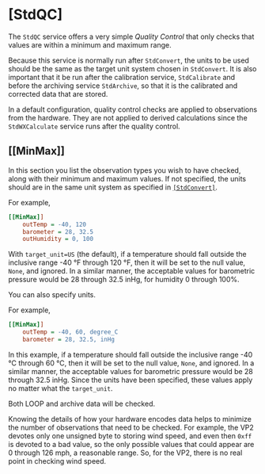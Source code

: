 # [StdQC]

The `StdQC` service offers a very simple _Quality Control_ that only checks
that values are within a minimum and maximum range.

Because this service is normally run after `StdConvert`, the units to be used
should be the same as the target unit system chosen in `StdConvert`. It is
also important that it be run after the calibration service, `StdCalibrate`
and before the archiving service `StdArchive`, so that it is the calibrated
and corrected data that are stored.

In a default configuration, quality control checks are applied to observations
from the hardware. They are not applied to derived calculations since the
`StdWXCalculate` service runs after the quality control.

## [[MinMax]]

In this section you list the observation types you wish to have checked, along
with their minimum and maximum values. If not specified, the units should are
in the same unit system as specified in [`[StdConvert]`](../stdconvert).

For example,

``` ini
[[MinMax]]
    outTemp = -40, 120
    barometer = 28, 32.5
    outHumidity = 0, 100 
```

With `target_unit=US` (the default), if a temperature should fall outside
the inclusive range -40 °F through 120 °F, then it will be set to the null
value, `None`, and ignored. In a similar manner, the acceptable values for
barometric pressure would be 28 through 32.5 inHg, for humidity 0 through 100%.

You can also specify units.

For example,

``` ini
[[MinMax]]
    outTemp = -40, 60, degree_C
    barometer = 28, 32.5, inHg
```

In this example, if a temperature should fall outside the inclusive range
-40 °C through 60 °C, then it will be set to the null value, `None`, and
ignored. In a similar manner, the acceptable values for barometric pressure
would be 28 through 32.5 inHg. Since the units have been specified, these
values apply no matter what the `target_unit`.

Both LOOP and archive data will be checked.

Knowing the details of how your hardware encodes data helps to minimize the
number of observations that need to be checked. For example, the VP2 devotes
only one unsigned byte to storing wind speed, and even then `0xff` is devoted
to a bad value, so the only possible values that could appear are 0 through
126 mph, a reasonable range. So, for the VP2, there is no real point in
checking wind speed.
